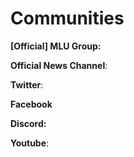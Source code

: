 # Communities

**\[Official] MLU Group:**&#x20;

**Official News Channel**:

**Twitter**:

**Facebook**

**Discord:**

**Youtube**:
